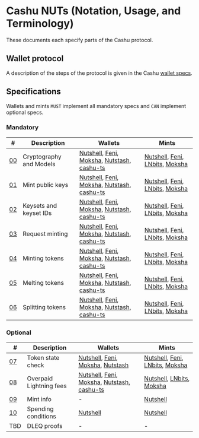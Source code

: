 # Cashu NUTs (Notation, Usage, and Terminology)

These documents each specify parts of the Cashu protocol.

## Wallet protocol

A description of the steps of the protocol is given in the Cashu [wallet specs](/wallet/cashu_wallet_spec.md).

## Specifications
Wallets and mints `MUST` implement all mandatory specs and `CAN` implement optional specs.

### Mandatory
| # | Description | Wallets | Mints |
|--- | --- | --- | --- |
| [00][00] | Cryptography and Models | [Nutshell][py], [Feni][feni], [Moksha][cashume], [Nutstash][ns], [cashu-ts][ts] | [Nutshell][py], [Feni][feni], [LNbits], [Moksha][cashume]
| [01][01] | Mint public keys | [Nutshell][py], [Feni][feni], [Moksha][cashume], [Nutstash][ns], [cashu-ts][ts] | [Nutshell][py], [Feni][feni], [LNbits], [Moksha][cashume]
| [02][02] | Keysets and keyset IDs | [Nutshell][py], [Feni][feni], [Moksha][cashume], [Nutstash][ns], [cashu-ts][ts] | [Nutshell][py], [Feni][feni], [LNbits], [Moksha][cashume]
| [03][03] | Request minting | [Nutshell][py], [Feni][feni], [Moksha][cashume], [Nutstash][ns], [cashu-ts][ts] | [Nutshell][py], [Feni][feni], [LNbits], [Moksha][cashume]
| [04][04] | Minting tokens | [Nutshell][py], [Feni][feni], [Moksha][cashume], [Nutstash][ns], [cashu-ts][ts] | [Nutshell][py], [Feni][feni], [LNbits], [Moksha][cashume]
| [05][05] | Melting tokens | [Nutshell][py], [Feni][feni], [Moksha][cashume], [Nutstash][ns], [cashu-ts][ts] | [Nutshell][py], [Feni][feni], [LNbits], [Moksha][cashume]
| [06][06] | Splitting tokens | [Nutshell][py], [Feni][feni], [Moksha][cashume], [Nutstash][ns], [cashu-ts][ts] | [Nutshell][py], [Feni][feni], [LNbits], [Moksha][cashume]

### Optional
| # | Description | Wallets | Mints
|--- | --- | --- | --- |
| [07][07] | Token state check | [Nutshell][py], [Feni][feni], [Moksha][cashume], [Nutstash][ns] | [Nutshell][py], [Feni][feni], [LNbits], [Moksha][cashume]
| [08][08] | Overpaid Lightning fees | [Nutshell][py], [Feni][feni], [Moksha][cashume], [Nutstash][ns], [cashu-ts][ts] | [Nutshell][py], [LNbits], [Moksha][cashume]
| [09][09] | Mint info | - | [Nutshell][py]
| [10][10] | Spending conditions | [Nutshell][py] | [Nutshell][py]
| TBD | DLEQ proofs | - | -



[py]: https://github.com/cashubtc/cashu
[feni]: https://github.com/cashubtc/cashu-feni
[lnbits]: https://github.com/lnbits/cashu
[cashume]: https://cashu.me
[ns]: https://nutstash.app/
[ts]: https://github.com/cashubtc/cashu-ts

[00]: 00.md
[01]: 01.md
[02]: 02.md
[03]: 03.md
[04]: 04.md
[05]: 05.md
[06]: 06.md
[07]: 07.md
[08]: 08.md
[09]: 09.md
[10]: 10.md
[11]: 11.md
[12]: 12.md
[13]: 13.md
[14]: 14.md
[15]: 15.md
[16]: 16.md
[17]: 17.md
[18]: 18.md
[19]: 19.md
[20]: 20.md
